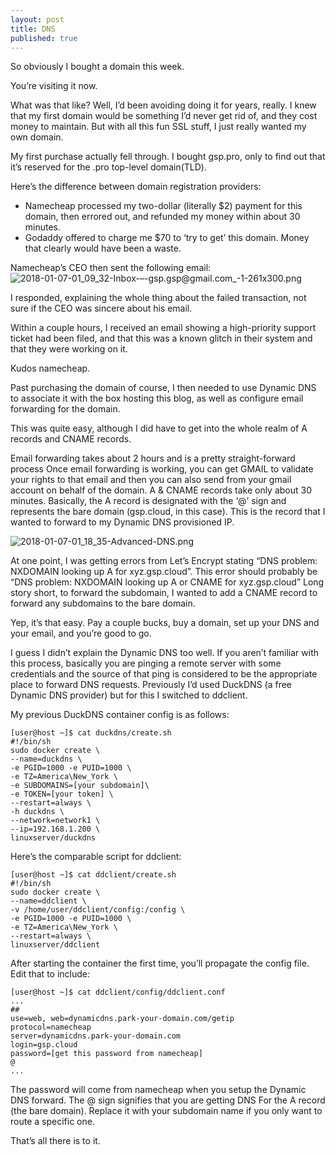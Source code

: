 ```yaml
---
layout: post
title: DNS
published: true
---
```



So obviously I bought a domain this week.

You’re visiting it now.

What was that like? Well, I’d been avoiding doing it for years, really. I knew that my first domain would be something I’d never get rid of, and they cost money to maintain. But with all this fun SSL stuff, I just really wanted my own domain.

My first purchase actually fell through. I bought gsp.pro, only to find out that it’s reserved for the .pro top-level domain(TLD). 

Here’s the difference between domain registration providers:

- Namecheap processed my two-dollar (literally $2) payment for this domain, then errored out, and refunded my money within about 30 minutes.
- Godaddy offered to charge me $70 to ‘try to get’ this domain. Money that clearly would have been a waste.


Namecheap’s CEO then sent the following email:
![2018-01-07-01_09_32-Inbox-–-gsp.gsp@gmail.com_-1-261x300.png]({{site.baseurl}}/_posts/2018-01-07-01_09_32-Inbox-–-gsp.gsp@gmail.com_-1-261x300.png)


I responded, explaining the whole thing about the failed transaction, not sure if the CEO was sincere about his email.

Within a couple hours, I received an email showing a high-priority support ticket had been filed, and that this was a known glitch in their system and that they were working on it.

Kudos namecheap.

Past purchasing the domain of course, I then needed to use Dynamic DNS to associate it with the box hosting this blog, as well as configure email forwarding for the domain.

This was quite easy, although I did have to get into the whole realm of A records and CNAME records.

Email forwarding takes about 2 hours and is a pretty straight-forward process
Once email forwarding is working, you can get GMAIL to validate your rights to that email and then you can also send from your gmail account on behalf of the domain.
A & CNAME records take only about 30 minutes.
Basically, the A record is designated with the ‘@’ sign and represents the bare domain (gsp.cloud, in this case). This is the record that I wanted to forward to my Dynamic DNS provisioned IP.

![2018-01-07-01_18_35-Advanced-DNS.png]({{2018-01-07-01_18_35-Advanced-DNS.png)

At one point, I was getting errors from Let’s Encrypt stating “DNS problem: NXDOMAIN looking up A for xyz.gsp.cloud”. This error should probably be “DNS problem: NXDOMAIN looking up A or CNAME for xyz.gsp.cloud” Long story short, to forward the subdomain, I wanted to add a CNAME record to forward any subdomains to the bare domain.

Yep, it’s that easy. Pay a couple bucks, buy a domain, set up your DNS and your email, and you’re good to go.

I guess I didn’t explain the Dynamic DNS too well. If you aren’t familiar with this process, basically you are pinging a remote server with some credentials and the source of that ping is considered to be the appropriate place to forward DNS requests. Previously I’d used DuckDNS (a free Dynamic DNS provider) but for this I switched to ddclient.

My previous DuckDNS container config is as follows:

    [user@host ~]$ cat duckdns/create.sh
    #!/bin/sh
    sudo docker create \
    --name=duckdns \
    -e PGID=1000 -e PUID=1000 \
    -e TZ=America\New_York \
    -e SUBDOMAINS=[your subdomain]\
    -e TOKEN=[your token] \
    --restart=always \
    -h duckdns \
    --network=network1 \
    --ip=192.168.1.200 \
    linuxserver/duckdns
Here’s the comparable script for ddclient:


    [user@host ~]$ cat ddclient/create.sh
    #!/bin/sh
    sudo docker create \
    --name=ddclient \
    -v /home/user/ddclient/config:/config \
    -e PGID=1000 -e PUID=1000 \
    -e TZ=America\New_York \
    --restart=always \
    linuxserver/ddclient

After starting the container the first time, you’ll propagate the config file. Edit that to include:


    [user@host ~]$ cat ddclient/config/ddclient.conf
    ...
    ##
    use=web, web=dynamicdns.park-your-domain.com/getip
    protocol=namecheap
    server=dynamicdns.park-your-domain.com
    login=gsp.cloud
    password=[get this password from namecheap]
    @
    ...

The password will come from namecheap when you setup the Dynamic DNS forward. The @ sign signifies that you are getting DNS For the A record (the bare domain). Replace it with your subdomain name if you only want to route a specific one.

That’s all there is to it.
